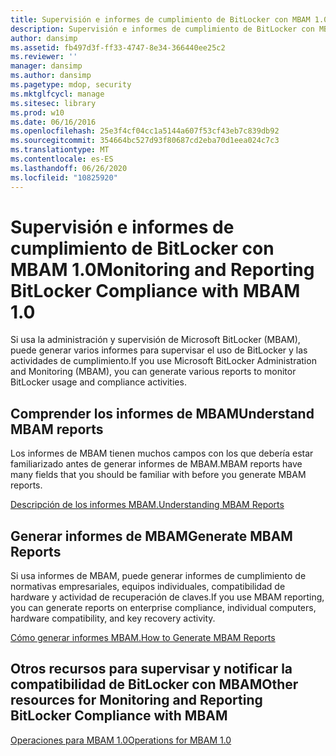 ```yaml
---
title: Supervisión e informes de cumplimiento de BitLocker con MBAM 1.0
description: Supervisión e informes de cumplimiento de BitLocker con MBAM 1.0
author: dansimp
ms.assetid: fb497d3f-ff33-4747-8e34-366440ee25c2
ms.reviewer: ''
manager: dansimp
ms.author: dansimp
ms.pagetype: mdop, security
ms.mktglfcycl: manage
ms.sitesec: library
ms.prod: w10
ms.date: 06/16/2016
ms.openlocfilehash: 25e3f4cf04cc1a5144a607f53cf43eb7c839db92
ms.sourcegitcommit: 354664bc527d93f80687cd2eba70d1eea024c7c3
ms.translationtype: MT
ms.contentlocale: es-ES
ms.lasthandoff: 06/26/2020
ms.locfileid: "10825920"
---
```

# <span data-ttu-id="1f790-103">Supervisión e informes de cumplimiento de BitLocker con MBAM 1.0</span><span class="sxs-lookup"><span data-stu-id="1f790-103">Monitoring and Reporting BitLocker Compliance with MBAM 1.0</span></span>


<span data-ttu-id="1f790-104">Si usa la administración y supervisión de Microsoft BitLocker (MBAM), puede generar varios informes para supervisar el uso de BitLocker y las actividades de cumplimiento.</span><span class="sxs-lookup"><span data-stu-id="1f790-104">If you use Microsoft BitLocker Administration and Monitoring (MBAM), you can generate various reports to monitor BitLocker usage and compliance activities.</span></span>

## <span data-ttu-id="1f790-105">Comprender los informes de MBAM</span><span class="sxs-lookup"><span data-stu-id="1f790-105">Understand MBAM reports</span></span>


<span data-ttu-id="1f790-106">Los informes de MBAM tienen muchos campos con los que debería estar familiarizado antes de generar informes de MBAM.</span><span class="sxs-lookup"><span data-stu-id="1f790-106">MBAM reports have many fields that you should be familiar with before you generate MBAM reports.</span></span>

[<span data-ttu-id="1f790-107">Descripción de los informes MBAM.</span><span class="sxs-lookup"><span data-stu-id="1f790-107">Understanding MBAM Reports</span></span>](understanding-mbam-reports-mbam-1.md)

## <span data-ttu-id="1f790-108">Generar informes de MBAM</span><span class="sxs-lookup"><span data-stu-id="1f790-108">Generate MBAM Reports</span></span>


<span data-ttu-id="1f790-109">Si usa informes de MBAM, puede generar informes de cumplimiento de normativas empresariales, equipos individuales, compatibilidad de hardware y actividad de recuperación de claves.</span><span class="sxs-lookup"><span data-stu-id="1f790-109">If you use MBAM reporting, you can generate reports on enterprise compliance, individual computers, hardware compatibility, and key recovery activity.</span></span>

[<span data-ttu-id="1f790-110">Cómo generar informes MBAM.</span><span class="sxs-lookup"><span data-stu-id="1f790-110">How to Generate MBAM Reports</span></span>](how-to-generate-mbam-reports-mbam-1.md)

## <span data-ttu-id="1f790-111">Otros recursos para supervisar y notificar la compatibilidad de BitLocker con MBAM</span><span class="sxs-lookup"><span data-stu-id="1f790-111">Other resources for Monitoring and Reporting BitLocker Compliance with MBAM</span></span>


[<span data-ttu-id="1f790-112">Operaciones para MBAM 1.0</span><span class="sxs-lookup"><span data-stu-id="1f790-112">Operations for MBAM 1.0</span></span>](operations-for-mbam-10.md)

 

 





